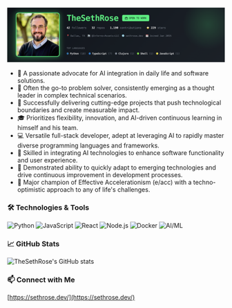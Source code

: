 ![TheSethRose's GitHub Banner](https://raw.githubusercontent.com/TheSethRose/TheSethRose/main/banner.png)

- 🔭 A passionate advocate for AI integration in daily life and software solutions.
- 🧠 Often the go-to problem solver, consistently emerging as a thought leader in complex technical scenarios.
- 🚀 Successfully delivering cutting-edge projects that push technological boundaries and create measurable impact.
- 🎓 Prioritizes flexibility, innovation, and AI-driven continuous learning in himself and his team.
- 💻 Versatile full-stack developer, adept at leveraging AI to rapidly master diverse programming languages and frameworks.
- 🤖 Skilled in integrating AI technologies to enhance software functionality and user experience.
- 🔧 Demonstrated ability to quickly adapt to emerging technologies and drive continuous improvement in development processes.
- 🌟 Major champion of Effective Accelerationism (e/acc) with a techno-optimistic approach to any of life's challenges.

### 🛠️ Technologies & Tools

![Python](https://img.shields.io/badge/-Python-333333?style=flat&logo=python)
![JavaScript](https://img.shields.io/badge/-JavaScript-333333?style=flat&logo=javascript)
![React](https://img.shields.io/badge/-React-333333?style=flat&logo=react)
![Node.js](https://img.shields.io/badge/-Node.js-333333?style=flat&logo=node.js)
![Docker](https://img.shields.io/badge/-Docker-333333?style=flat&logo=docker)
![AI/ML](https://img.shields.io/badge/-AI/ML-333333?style=flat&logo=ai)

### 📈 GitHub Stats

![TheSethRose's GitHub stats](https://github-readme-stats.vercel.app/api?username=TheSethRose&show_icons=true&theme=radical)

### 📫 Connect with Me
[https://sethrose.dev/](https://sethrose.dev/)
